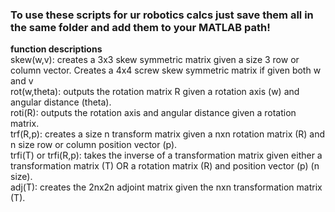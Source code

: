 ### To use these scripts for ur robotics calcs just save them all in the same folder and add them to your MATLAB path!

**function descriptions**  
skew(w,v): creates a 3x3 skew symmetric matrix given a size 3 row or column vector. Creates a 4x4 screw skew symmetric matrix if given both w and v  
rot(w,theta): outputs the rotation matrix R given a rotation axis (w) and angular distance (theta).  
roti(R): outputs the rotation axis and angular distance given a rotation matrix.  
trf(R,p): creates a size n transform matrix given a nxn rotation matrix (R) and n size row or column position vector (p).  
trfi(T) or trfi(R,p): takes the inverse of a transformation matrix given either a transformation matrix (T) OR a rotation matrix (R) and position vector (p) (n size).  
adj(T): creates the 2nx2n adjoint matrix given the nxn transformation matrix (T).  
